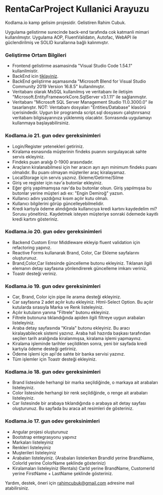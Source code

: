 # RentaCarProject Kullanici Arayuzu
Kodlama.io kamp gelisim projesidir. Gelistiren Rahim Cubuk.

Uygulama gelistirme surecinde back-end tarafında cok katmanli mimari kullanılmıştır. Uygulama AOP, FluentValidatın, Autofac, WebAPI ile güclendirilmiş ve SOLID kurallarına bağlı kalınmıştır.

### Geliştirme Ortam Bilgileri
* Frontend gelistirme asamasinda "Visual Studio Code 1.54.1" kullanilmistir.
* BackEnd icin [tiklayiniz](https://github.com/rahimcubuk/RentaCarProject).
* BackEnd geliştirme aşamasında "Microsoft Blend for Visual Studio Community 2019 Version 16.8.5" kullanılmıştır.
* Veritabanı olarak MsSQL kullanılmış ve veritabanı ile iletişim "Microsoft.EntityFrameworkCore.SqlServer v3.1.11" ile sağlanmıştır.
* Veritabanı "Microsoft SQL Server Management Studio 11.0.3000.0" ile tasarlanıştır.
NOT: Verıtabanı dosyaları "Entities/Database" klasörü içerisindedir. Uygun bir programda script.sql dosyasını çalıştırırsanız veritabanı bilgisayarınıza yüklenmiş olacaktır. Sonrasında uygulamayı kullanmaya başlayabilirsiniz.

### Kodlama.io 21. gun odev gereksinimleri
* Login/Register yetenekleri getiriniz.
* Kiralama esnasında müşterinin findeks puanını sorgulayacak sahte servis ekleyiniz.
* Findeks puan aralığı 0-1900 arasındadır.
* Araçların kiralanabilmesi için her aracın ayrı ayrı minimum findeks puanı olmalıdır. Bu puanı olmayan müşteriler araç kiralayamaz.
* LocalStorage için servis yazınız. Ekleme/Getirme/Silme
* Giriş ve register için nav'a butonlar ekleyiniz.
* Eğer giriş yapılmamışsa nav'da bu butonlar olsun. Giriş yapılmışsa bu butonlar yerine müşteri adı ex: "Engin Demiroğ" yazsın.
* Kullanıcı adını yazdığınız kısım açılır kutu olmalı.
* Kullanıcı bilgilerini görüp güncelleyebilmelidir.
* Kredi kartıyla ödeme alındığında kullanıcıya kredi kartını kaydedelim mi? Sorusu yöneltiniz. Kaydetmek isteyen müşteriye sonraki ödemede kayıtlı kredi kartını gösteriniz.

### Kodlama.io 20. gun odev gereksinimleri
* Backend Custom Error Middleware ekleyip fluent validation için refactoring yapınız.
* Reactive Forms kullanarak Brand, Color, Car Ekleme sayfalarını oluşturunuz.
* Brand,Color,Car listesinde güncelleme butonu ekleyiniz. Tıklanan ilgili elemanın detay sayfasına yönlendirerek güncelleme imkanı veriniz.
* Toastr desteği veriniz.

### Kodlama.io 19. gun odev gereksinimleri
* Car, Brand, Color için pipe ile arama desteği ekleyiniz.
* Car sayfasına 2 adet açılır kutu ekleyiniz. Html-Select Option. Bu açılır kutularda sırasıyla Marka ve Renk listeleyiniz.
* Açılır kutuların yanına "Filtrele" butonu ekleyiniz.
* Filtrele butonuna tıklandığında apiden ilgili filtreye uygun arabaları listeleyiniz.
* Araba detay sayfasında "Kirala" butonu ekleyiniz. Bu aracı kiralayabilecek sistemi yazınız. Araba hali hazırda başkası tarafından seçilen tarih aralığında kiralanmışsa, kiralama işlemi yapmayınız.
* Kiralama işleminde tarihler seçildikten sonra, yeni bir sayfada kredi kartıyla ödeme desteği getiriniz.
* Ödeme işlemi için api'de sahte bir banka servisi yazınız.
* Tüm işlemler için Toastr desteği ekleyiniz.

### Kodlama.io 18. gun odev gereksinimleri
* Brand listesinde herhangi bir marka seçildiğinde, o markaya ait arabaları listeleyiniz.
* Color listesinde herhangi bir renk seçildiğinde, o renge ait arabaları listeleyiniz.
* Car listesinde bir arabaya tıklandığında o arabaya ait detay sayfası oluşturunuz. Bu sayfada bu araca ait resimleri de gösteriniz.

### Kodlama.io 17. gun odev gereksinimleri
* Angular projesi oluşturunuz
* Bootstrap entegrasyonu yapınız
* Markaları listeleyiniz
* Renkleri listeleyiniz
* Muşterileri listeleyiniz
* Arabaları listeleyiniz. (Arabaları listelerken BrandId yerine BrandName, ColorId yerine ColorName şeklinde gösteriniz)
* Kiralamaları listeleyiniz (Rentals) CarId yerine BrandName, CustomerId yerine FirstName + LastName şeklinde gösteriniz.


Yardım, destek, öneri için rahimcubuk@gmail.com adresine mail atabilirsiniz.
